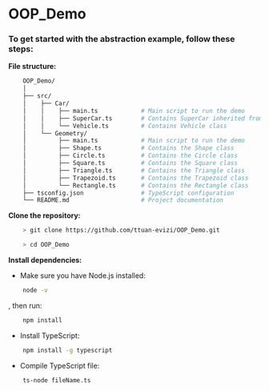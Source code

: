 # OOP_Demo
### To get started with the abstraction example, follow these steps:

**File structure:**

```graphql
    OOP_Demo/
    │
    ├── src/
    │    ├── Car/
    │    │    ├── main.ts            # Main script to run the demo
    │    │    ├── SuperCar.ts        # Contains SuperCar inherited from Vehicle
    │    │    └── Vehicle.ts         # Contains Vehicle class
    │    └── Geometry/
    │         ├── main.ts            # Main script to run the demo
    │         ├── Shape.ts           # Contains the Shape class
    │         ├── Circle.ts          # Contains the Circle class
    │         ├── Square.ts          # Contains the Square class 
    │         ├── Triangle.ts        # Contains the Triangle class
    │         ├── Trapezoid.ts       # Contains the Trapezoid class
    │         └── Rectangle.ts       # Contains the Rectangle class 
    ├── tsconfig.json                # TypeScript configuration
    └── README.md                    # Project documentation
```

**Clone the repository:**

```bash 
    > git clone https://github.com/ttuan-evizi/OOP_Demo.git

    > cd OOP_Demo
```

**Install dependencies:**

* Make sure you have Node.js installed:
```bash
    node -v
```


, then run:

```bash
    npm install
```

* Install TypeScript:
```bash
    npm install -g typescript
```

* Compile TypeScript file:

```bash
    ts-node fileName.ts
```
